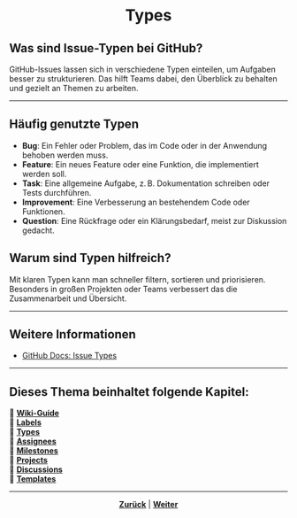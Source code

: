 # <p align="center">Types</p>

## Was sind Issue-Typen bei GitHub?

GitHub-Issues lassen sich in verschiedene Typen einteilen, um Aufgaben besser zu strukturieren. Das hilft Teams dabei, den Überblick zu behalten und gezielt an Themen zu arbeiten.

---

## Häufig genutzte Typen

- **Bug**: Ein Fehler oder Problem, das im Code oder in der Anwendung behoben werden muss.
- **Feature**: Ein neues Feature oder eine Funktion, die implementiert werden soll.
- **Task**: Eine allgemeine Aufgabe, z. B. Dokumentation schreiben oder Tests durchführen.
- **Improvement**: Eine Verbesserung an bestehendem Code oder Funktionen.
- **Question**: Eine Rückfrage oder ein Klärungsbedarf, meist zur Diskussion gedacht.

## Warum sind Typen hilfreich?

Mit klaren Typen kann man schneller filtern, sortieren und priorisieren. Besonders in großen Projekten oder Teams verbessert das die Zusammenarbeit und Übersicht.

---

## Weitere Informationen

- [GitHub Docs: Issue Types](https://docs.github.com/de/issues/tracking-your-work-with-issues/configuring-issues/managing-issue-types-in-an-organization)

---

**Dieses Thema beinhaltet folgende Kapitel:**
---

🔹 [**Wiki-Guide**](/docs/04-tools/01-github/04-issues/01-wiki-guide/README.md) </br>
🔹 [**Labels**](/docs/04-tools/01-github/04-issues/02-labels/README.md) </br>
🔹 [**Types**](/docs/04-tools/01-github/04-issues/03-types/README.md) </br>
🔹 [**Assignees**](/docs/04-tools/01-github/04-issues/04-assignees/README.md) </br>
🔹 [**Milestones**](/docs/04-tools/01-github/04-issues/05-milestones/README.md) </br>
🔹 [**Projects**](/docs/04-tools/01-github/04-issues/06-projects/README.md) </br>
🔹 [**Discussions**](/docs/04-tools/01-github/04-issues/07-discussions/README.md) </br>
🔹 [**Templates**](/docs/04-tools/01-github/04-issues/08-templates/README.md) </br>

---

<p align="center">
<a href="/docs/04-tools/01-github/04-issues/02-labels/README.md"><strong>Zurück</strong></a> | 
<a href="/docs/04-tools/01-github/04-issues/04-assignees/README.md"><strong>Weiter</strong></a>
</p>
